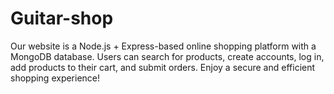 # Guitar-shop
Our website is a Node.js + Express-based online shopping platform with a MongoDB database. Users can search for products, create accounts, log in, add products to their cart, and submit orders. Enjoy a secure and efficient shopping experience!
